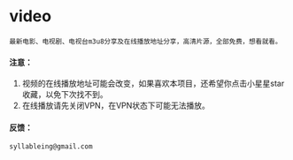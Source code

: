 # video
    最新电影、电视剧、电视台m3u8分享及在线播放地址分享，高清片源，全部免费，想看就看。
#### 注意：
1. 视频的在线播放地址可能会改变，如果喜欢本项目，还希望你点击小星星star收藏，以免下次找不到。
2. 在线播放请先关闭VPN，在VPN状态下可能无法播放。
#### 反馈：
    syllableing@gmail.com